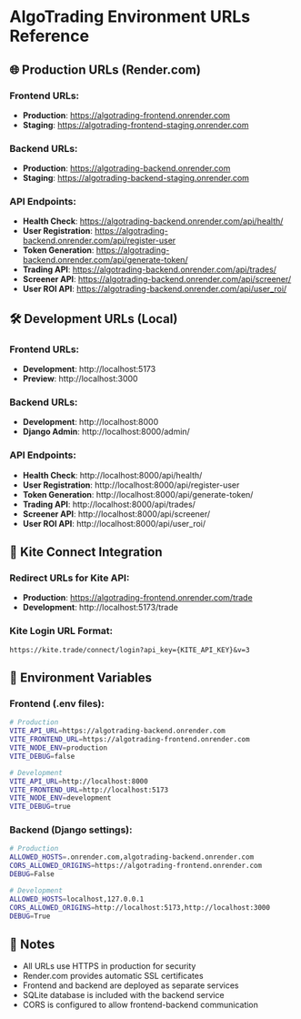 # AlgoTrading Environment URLs Reference

## 🌐 Production URLs (Render.com)

### Frontend URLs:
- **Production**: https://algotrading-frontend.onrender.com
- **Staging**: https://algotrading-frontend-staging.onrender.com

### Backend URLs:
- **Production**: https://algotrading-backend.onrender.com
- **Staging**: https://algotrading-backend-staging.onrender.com

### API Endpoints:
- **Health Check**: https://algotrading-backend.onrender.com/api/health/
- **User Registration**: https://algotrading-backend.onrender.com/api/register-user
- **Token Generation**: https://algotrading-backend.onrender.com/api/generate-token/
- **Trading API**: https://algotrading-backend.onrender.com/api/trades/
- **Screener API**: https://algotrading-backend.onrender.com/api/screener/
- **User ROI API**: https://algotrading-backend.onrender.com/api/user_roi/

## 🛠️ Development URLs (Local)

### Frontend URLs:
- **Development**: http://localhost:5173
- **Preview**: http://localhost:3000

### Backend URLs:
- **Development**: http://localhost:8000
- **Django Admin**: http://localhost:8000/admin/

### API Endpoints:
- **Health Check**: http://localhost:8000/api/health/
- **User Registration**: http://localhost:8000/api/register-user
- **Token Generation**: http://localhost:8000/api/generate-token/
- **Trading API**: http://localhost:8000/api/trades/
- **Screener API**: http://localhost:8000/api/screener/
- **User ROI API**: http://localhost:8000/api/user_roi/

## 🔗 Kite Connect Integration

### Redirect URLs for Kite API:
- **Production**: https://algotrading-frontend.onrender.com/trade
- **Development**: http://localhost:5173/trade

### Kite Login URL Format:
```
https://kite.trade/connect/login?api_key={KITE_API_KEY}&v=3
```

## 🔧 Environment Variables

### Frontend (.env files):
```bash
# Production
VITE_API_URL=https://algotrading-backend.onrender.com
VITE_FRONTEND_URL=https://algotrading-frontend.onrender.com
VITE_NODE_ENV=production
VITE_DEBUG=false

# Development  
VITE_API_URL=http://localhost:8000
VITE_FRONTEND_URL=http://localhost:5173
VITE_NODE_ENV=development
VITE_DEBUG=true
```

### Backend (Django settings):
```bash
# Production
ALLOWED_HOSTS=.onrender.com,algotrading-backend.onrender.com
CORS_ALLOWED_ORIGINS=https://algotrading-frontend.onrender.com
DEBUG=False

# Development
ALLOWED_HOSTS=localhost,127.0.0.1
CORS_ALLOWED_ORIGINS=http://localhost:5173,http://localhost:3000
DEBUG=True
```

## 📝 Notes

- All URLs use HTTPS in production for security
- Render.com provides automatic SSL certificates
- Frontend and backend are deployed as separate services
- SQLite database is included with the backend service
- CORS is configured to allow frontend-backend communication
